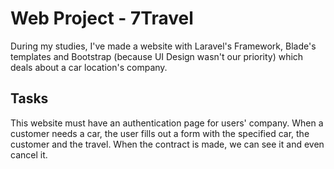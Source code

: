 # Web Project - 7Travel
During my studies, I've made a website with Laravel's Framework, Blade's templates and Bootstrap (because UI Design wasn't our priority) which deals about a car location's company.
## Tasks
This website must have an authentication page for users' company. When a customer needs a car, the user fills out a form with the specified car, the customer and the travel. When the contract is made, we can see it and even cancel it.

